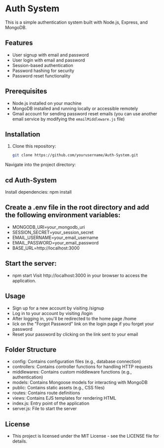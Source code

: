 
# Auth System

This is a simple authentication system built with Node.js, Express, and MongoDB.

## Features

- User signup with email and password
- User login with email and password
- Session-based authentication
- Password hashing for security
- Password reset functionality

## Prerequisites

- Node.js installed on your machine
- MongoDB installed and running locally or accessible remotely
- Gmail account for sending password reset emails (you can use another email service by modifying the `emailMiddleware.js` file)

## Installation

1. Clone this repository:

   ```bash
   git clone https://github.com/yourusername/Auth-System.git
Navigate into the project directory:


## cd Auth-System
Install dependencies:
npm install


## Create a .env file in the root directory and add the following environment variables:
   - MONGODB_URI=your_mongodb_uri
   - SESSION_SECRET=your_session_secret
   - EMAIL_USERNAME=your_email_username
   - EMAIL_PASSWORD=your_email_password
   - BASE_URL=http://localhost:3000

## Start the server:
   - npm start
     Visit http://localhost:3000 in your browser to access the application.

## Usage
   - Sign up for a new account by visiting /signup
   - Log in to your account by visiting /login
   - After logging in, you'll be redirected to the home page /home
   - lick on the "Forgot Password" link on the login page if you forget your password
   - Reset your password by clicking on the link sent to your email

## Folder Structure
   - config: Contains configuration files (e.g., database connection)
   - controllers: Contains controller functions for handling HTTP requests
   - middlewares: Contains custom middleware functions (e.g., authentication)
   - models: Contains Mongoose models for interacting with MongoDB
   - public: Contains static assets (e.g., CSS files)
   - routes: Contains route definitions
   - views: Contains EJS templates for rendering HTML
   - index.js: Entry point of the application
   - server.js: File to start the server

## License
   - This project is licensed under the MIT License - see the LICENSE file for details.
